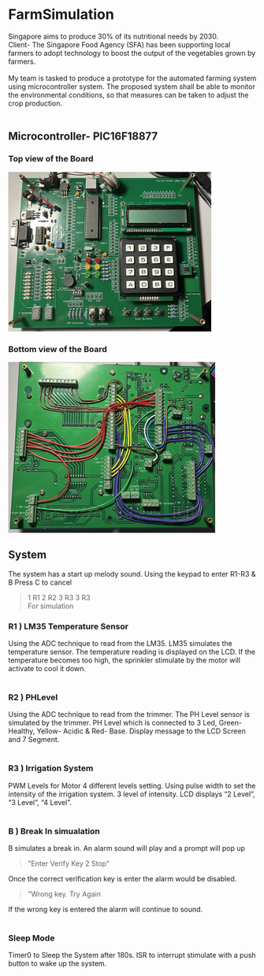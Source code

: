 # FarmSimulation

Singapore aims to produce 30% of its nutritional needs by 2030.<br/>
Client- The Singapore Food Agency (SFA) has been supporting local farmers to adopt technology to boost the output of the vegetables grown by farmers.
<br><br/>
My team is tasked to produce a prototype for the automated farming system using microcontroller system. The proposed system shall be able to monitor the environmental conditions, so that measures can be taken to adjust the crop production.
<br><br/>
## Microcontroller- PIC16F18877
### Top view of the Board <br/>
![Alt text](/Main/Photo/TopBoard.png)
### Bottom view of the Board <br/>
![Alt text](/Main/Photo/BottomBoard.png)
## System <br/>
The system has a start up melody sound. Using the keypad to enter R1-R3 & B
Press C to cancel
>1 R1 2 R2 3 R3 3 R3<br> 
For simulation

### R1 ) LM35 Temperature Sensor
Using the ADC technique to read from the LM35. LM35 simulates the temperature sensor. The temperature reading is displayed on the LCD. If the temperature becomes too high, the sprinkler stimulate by the motor will activate to cool it down. 
<br><br/>
### R2 ) PHLevel
Using the ADC technique to read from the trimmer. The PH Level sensor is simulated by the trimmer. PH Level which is connected to 3 Led, Green- Healthy, Yellow- Acidic & Red- Base. Display message to the LCD Screen and 7 Segment.
<br><br/>
### R3 ) Irrigation System 
PWM Levels for Motor 4 different levels setting. Using pulse width to set the intensity of the irrigation system. 3 level of intensity. LCD displays “2 Level”, “3 Level”, “4 Level”. 
<br><br/>
### B ) Break In simualation
B simulates a break in. An alarm sound will play and a prompt will pop up 
>"Enter Verify Key 2 Stop" 

Once the correct verification key is enter the alarm would be disabled.<br/>
>"Wrong key. Try Again

If the wrong key is entered the alarm will continue to sound.
<br><br/>
### Sleep Mode
Timer0 to Sleep the System after 180s. ISR to interrupt stimulate with a push button to wake up the system.

